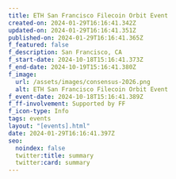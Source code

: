 ```yaml
---
title: ETH San Francisco Filecoin Orbit Event
created-on: 2024-01-29T16:16:41.342Z
updated-on: 2024-01-29T16:16:41.351Z
published-on: 2024-01-29T16:16:41.365Z
f_featured: false
f_description: San Francisco, CA
f_start-date: 2024-10-18T15:16:41.373Z
f_end-date: 2024-10-19T15:16:41.380Z
f_image:
  url: /assets/images/consensus-2026.png
  alt: ETH San Francisco Filecoin Orbit Event
f_event-date: 2024-10-18T15:16:41.389Z
f_ff-involvement: Supported by FF
f_icon-type: Info
tags: events
layout: "[events].html"
date: 2024-01-29T16:16:41.397Z
seo:
  noindex: false
  twitter:title: summary
  twitter:card: summary
---
```

